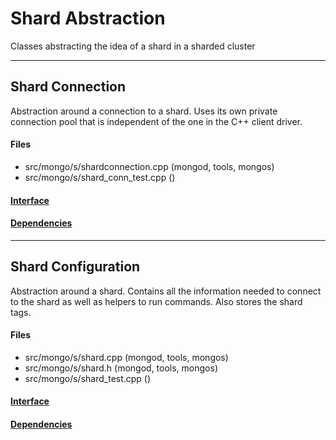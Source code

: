# Shard Abstraction
Classes abstracting the idea of a shard in a sharded cluster


-------------

## Shard Connection
Abstraction around a connection to a shard.  Uses its own private connection pool that is independent of the one in the C++ client driver.

#### Files
- src/mongo/s/shardconnection.cpp   (mongod, tools, mongos)
- src/mongo/s/shard\_conn\_test.cpp   ()

#### [Interface](interface/0)

#### [Dependencies](dependencies/0)

-------------

## Shard Configuration
Abstraction around a shard.  Contains all the information needed to connect to the shard as well as helpers to run commands.  Also stores the shard tags.

#### Files
- src/mongo/s/shard.cpp   (mongod, tools, mongos)
- src/mongo/s/shard.h   (mongod, tools, mongos)
- src/mongo/s/shard\_test.cpp   ()

#### [Interface](interface/1)

#### [Dependencies](dependencies/1)
